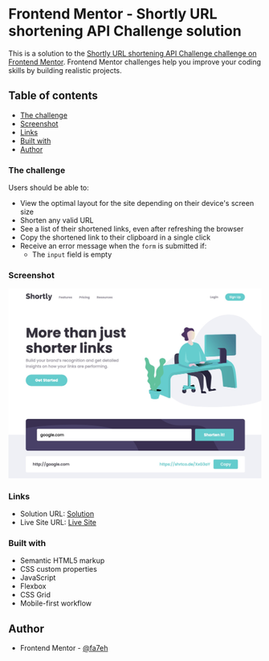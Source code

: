 # Frontend Mentor - Shortly URL shortening API Challenge solution

This is a solution to the [Shortly URL shortening API Challenge challenge on Frontend Mentor](https://www.frontendmentor.io/challenges/url-shortening-api-landing-page-2ce3ob-G). Frontend Mentor challenges help you improve your coding skills by building realistic projects.

## Table of contents

- [The challenge](#the-challenge)
- [Screenshot](#screenshot)
- [Links](#links)
- [Built with](#built-with)
- [Author](#author)

### The challenge

Users should be able to:

- View the optimal layout for the site depending on their device's screen size
- Shorten any valid URL
- See a list of their shortened links, even after refreshing the browser
- Copy the shortened link to their clipboard in a single click
- Receive an error message when the `form` is submitted if:
  - The `input` field is empty

### Screenshot

![](./images/Screenshot.jpg)

### Links

- Solution URL: [Solution](https://www.frontendmentor.io/solutions/)
- Live Site URL: [Live Site](https://singhfatehbir.github.io/)

### Built with

- Semantic HTML5 markup
- CSS custom properties
- JavaScript
- Flexbox
- CSS Grid
- Mobile-first workflow

## Author

- Frontend Mentor - [@fa7eh](https://www.frontendmentor.io/profile/fa7eh)
